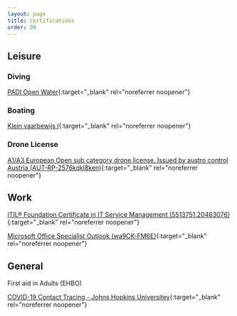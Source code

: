 ```yaml
---
layout: page
title: Certifications
order: 99
---
```



## Leisure

### Diving

[PADI Open Water](https://www.padi.com/courses/open-water-diver){:target="_blank" rel="noreferrer noopener"}

### Boating

[Klein vaarbewijs I](https://www.cbr.nl/nl/recreatievaart-en-privevliegers/recreatievaart/recreatievaart-2/theorie-examen-klein-vaarbewijs-1.htm){:target="_blank" rel="noreferrer noopener"}

### Drone License

[A1/A3 European Open sub category drone license. Issued by austro control Austria (AUT-RP-2576kqkl8ken)](https://www.dronespace.at/drohnenfuehrerschein){:target="_blank" rel="noreferrer noopener"}
    
## Work

[ITIL® Foundation Certificate in IT Service Management (5513751.20463076)](https://www.axelos.com/successful-candidates-register){:target="_blank" rel="noreferrer noopener"}

[Microsoft Office Specialist Outlook (wa9CK-FM6E)](https://portal.certiport.com/Portal/Pages/CredentialVerification.aspx){:target="_blank" rel="noreferrer noopener"}

## General

First aid in Adults (EHBO)

[COVID-19 Contact Tracing - Johns Hopkins Universitey](http://coursera.org/verify/PVKC4ZW8VCDA){:target="_blank" rel="noreferrer noopener"}
